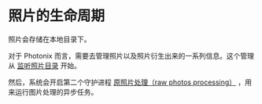 # 照片的生命周期

照片会存储在本地目录下。

对于 Photonix 而言，需要去管理照片以及照片衍生出来的一系列信息。这个管理从 [监听照片目录](./监听照片目录.md) 开始。

然后，系统会开启第二个守护进程 [原照片处理（raw photos processing）](./原图片处理.md) ，用来运行图片处理的异步任务。